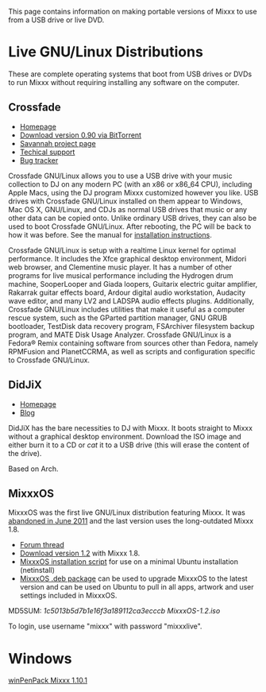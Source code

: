 This page contains information on making portable versions of Mixxx to
use from a USB drive or live DVD.

# Live GNU/Linux Distributions

These are complete operating systems that boot from USB drives or DVDs
to run Mixxx without requiring installing any software on the computer.

## Crossfade

  - [Homepage](http://nongnu.org/crossfade/)
  - [Download version 0.90 via
    BitTorrent](http://linuxtracker.org/index.php?page=torrent-details&id=054465878ca40308a585654d3859786dfd79f133)
  - [Savannah project
    page](https://savannah.nongnu.org/projects/crossfade)
  - [Techical
    support](https://savannah.nongnu.org/support/?group=crossfade)
  - [Bug tracker](https://savannah.nongnu.org/bugs/?group=crossfade)

Crossfade GNU/Linux allows you to use a USB drive with your music
collection to DJ on any modern PC (with an x86 or x86\_64 CPU),
including Apple Macs, using the DJ program Mixxx customized however you
like. USB drives with Crossfade GNU/Linux installed on them appear to
Windows, Mac OS X, GNU/Linux, and CDJs as normal USB drives that music
or any other data can be copied onto. Unlike ordinary USB drives, they
can also be used to boot Crossfade GNU/Linux. After rebooting, the PC
will be back to how it was before. See the manual for [installation
instructions](http://nongnu.org/crossfade/crossfade-manual.html#installation).

Crossfade GNU/Linux is setup with a realtime Linux kernel for optimal
performance. It includes the Xfce graphical desktop environment, Midori
web browser, and Clementine music player. It has a number of other
programs for live musical performance including the Hydrogen drum
machine, SooperLooper and Giada loopers, Guitarix electric guitar
amplifier, Rakarrak guitar effects board, Ardour digital audio
workstation, Audacity wave editor, and many LV2 and LADSPA audio effects
plugins. Additionally, Crossfade GNU/Linux includes utilities that make
it useful as a computer rescue system, such as the GParted partition
manager, GNU GRUB bootloader, TestDisk data recovery program, FSArchiver
filesystem backup program, and MATE Disk Usage Analyzer. Crossfade
GNU/Linux is a Fedora® Remix containing software from sources other than
Fedora, namely RPMFusion and PlanetCCRMA, as well as scripts and
configuration specific to Crossfade GNU/Linux.

## DidJiX

  - [Homepage](http://easy.open.and.free.fr/didjix/)
  - [Blog](http://didjix.blogspot.com/)

DidJiX has the bare necessities to DJ with Mixxx. It boots straight to
Mixxx without a graphical desktop environment. Download the ISO image
and either burn it to a CD or *cat* it to a USB drive (this will erase
the content of the drive).

Based on Arch.

## MixxxOS

MixxxOS was the first live GNU/Linux distribution featuring Mixxx. It
was [abandoned in
June 2011](http://mixxx.org/forums/viewtopic.php?p=8056#p8056) and the
last version uses the long-outdated Mixxx 1.8.

  - [Forum thread](http://mixxx.org/forums/viewtopic.php?t=1493)
  - [Download
    version 1.2](https://spideroak.com/share/JVUXQ6DYJ5JQ/MixxxOS/media/workspace/mixxxOS/MixxxOS-1.2/iso/MixxxOS-1.2.iso)
    with Mixxx 1.8.
  - [MixxxOS installation
    script](https://spideroak.com/share/JVUXQ6DYJ5JQ/MixxxOS/media/workspace/mixxxOS/MixxxOS-1.2/installer/MixxxOS-installer.sh)
    for use on a minimal Ubuntu installation (netinstall)
  - [MixxxOS .deb
    package](https://spideroak.com/share/JVUXQ6DYJ5JQ/MixxxOS/media/workspace/mixxxOS/MixxxOS-1.2/packages/MixxxOS-desktop-1.2-lucid.deb)
    can be used to upgrade MixxxOS to the latest version and can be used
    on Ubuntu to pull in all apps, artwork and user settings included in
    MixxxOS.

MD5SUM: *1c5013b5d7b1e16f3a189112ca3ecccb MixxxOS-1.2.iso*

To login, use username "mixxx" with password "mixxxlive".

# Windows

[winPenPack
Mixxx 1.10.1](http://www.winpenpack.com/main/download.php?view.828)
